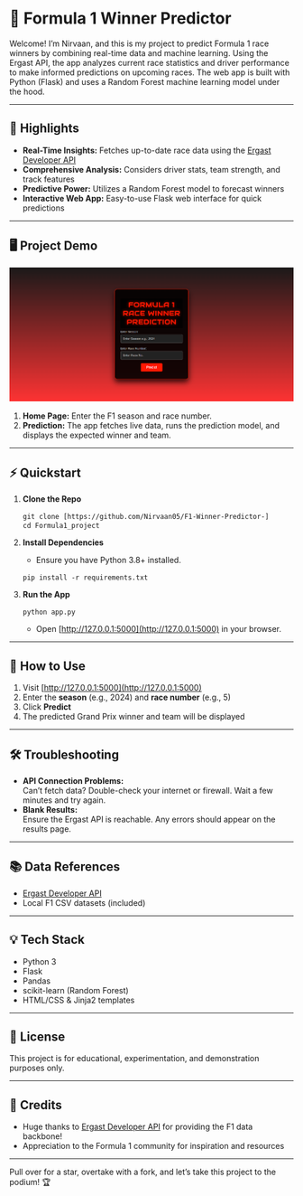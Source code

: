 # 🏁 Formula 1 Winner Predictor

Welcome! I’m Nirvaan, and this is my project to predict Formula 1 race winners by combining real-time data and machine learning. Using the Ergast API, the app analyzes current race statistics and driver performance to make informed predictions on upcoming races. The web app is built with Python (Flask) and uses a Random Forest machine learning model under the hood.

---

## 🚀 Highlights

- **Real-Time Insights:** Fetches up-to-date race data using the [Ergast Developer API](https://ergast.com/mrd/)
- **Comprehensive Analysis:** Considers driver stats, team strength, and track features
- **Predictive Power:** Utilizes a Random Forest model to forecast winners
- **Interactive Web App:** Easy-to-use Flask web interface for quick predictions

---

## 🖥️ Project Demo

![App Screenshot](templates/demo.png)


1. **Home Page:** Enter the F1 season and race number.
2. **Prediction:** The app fetches live data, runs the prediction model, and displays the expected winner and team.

---

## ⚡ Quickstart

1. **Clone the Repo**
    ```
    git clone [https://github.com/Nirvaan05/F1-Winner-Predictor-]
    cd Formula1_project
    ```

2. **Install Dependencies**
    - Ensure you have Python 3.8+ installed.
    ```
    pip install -r requirements.txt
    ```

3. **Run the App**
    ```
    python app.py
    ```
    - Open [http://127.0.0.1:5000](http://127.0.0.1:5000) in your browser.

---

## 📝 How to Use

1. Visit [http://127.0.0.1:5000](http://127.0.0.1:5000)
2. Enter the **season** (e.g., 2024) and **race number** (e.g., 5)
3. Click **Predict**
4. The predicted Grand Prix winner and team will be displayed

---

## 🛠️ Troubleshooting

- **API Connection Problems:**  
  Can’t fetch data? Double-check your internet or firewall. Wait a few minutes and try again.
- **Blank Results:**  
  Ensure the Ergast API is reachable. Any errors should appear on the results page.

---

## 📚 Data References

- [Ergast Developer API](https://ergast.com/mrd/)
- Local F1 CSV datasets (included)

---

## 💡 Tech Stack

- Python 3
- Flask
- Pandas
- scikit-learn (Random Forest)
- HTML/CSS & Jinja2 templates

---

## 📜 License

This project is for educational, experimentation, and demonstration purposes only.

---

## 🙏 Credits

- Huge thanks to [Ergast Developer API](https://ergast.com/mrd/) for providing the F1 data backbone!
- Appreciation to the Formula 1 community for inspiration and resources

---

Pull over for a star, overtake with a fork, and let’s take this project to the podium! 🏆


